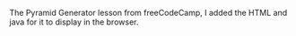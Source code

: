 The Pyramid Generator lesson from freeCodeCamp, I added the HTML and java for it to display in the browser.
